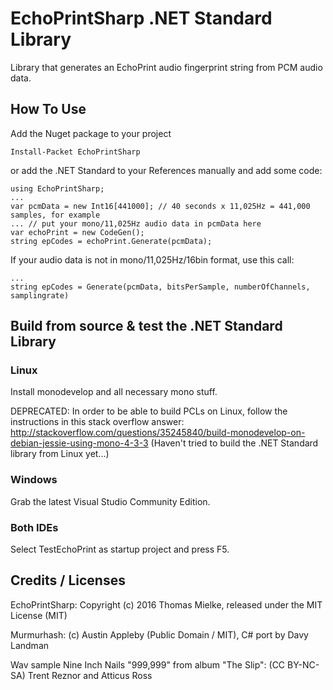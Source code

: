 # EchoPrintSharp .NET Standard Library

Library that generates an EchoPrint audio fingerprint string from PCM audio data.

## How To Use

Add the Nuget package to your project 

    Install-Packet EchoPrintSharp
 
or add the .NET Standard to your References manually and add some code:

    using EchoPrintSharp;
    ...
    var pcmData = new Int16[441000]; // 40 seconds x 11,025Hz = 441,000 samples, for example
    ... // put your mono/11,025Hz audio data in pcmData here    
    var echoPrint = new CodeGen();
    string epCodes = echoPrint.Generate(pcmData);

If your audio data is not in mono/11,025Hz/16bin format, use this call:

    ...
    string epCodes = Generate(pcmData, bitsPerSample, numberOfChannels, samplingrate)

## Build from source & test the .NET Standard Library

### Linux

Install monodevelop and all necessary mono stuff.

DEPRECATED: In order to be able to build PCLs on Linux, follow the instructions in this stack overflow answer: http://stackoverflow.com/questions/35245840/build-monodevelop-on-debian-jessie-using-mono-4-3-3
(Haven't tried to build the .NET Standard library from Linux yet...)

### Windows

Grab the latest Visual Studio Community Edition.

### Both IDEs

Select TestEchoPrint as startup project and press F5.
 
## Credits / Licenses

EchoPrintSharp: Copyright (c) 2016 Thomas Mielke, released under the MIT License (MIT)

Murmurhash: (c) Austin Appleby (Public Domain / MIT), C# port by Davy Landman

Wav sample Nine Inch Nails "999,999" from album "The Slip": (CC BY-NC-SA) Trent Reznor and Atticus Ross 

